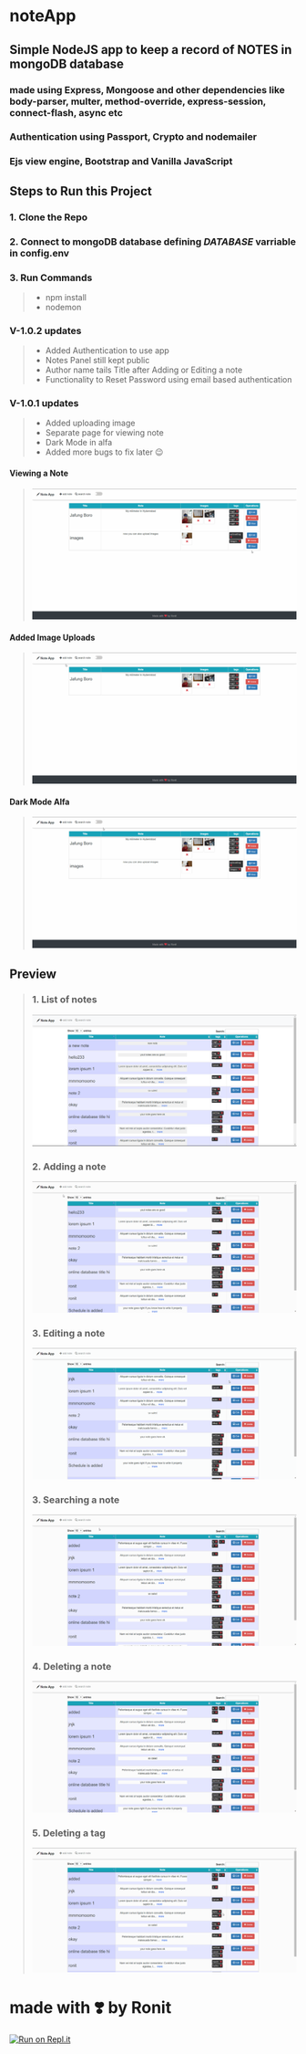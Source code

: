 # noteApp

## Simple NodeJS app to keep a record of __NOTES__ in mongoDB database

### made using Express, Mongoose and other dependencies like body-parser, multer, method-override, express-session, connect-flash, async etc

### Authentication using Passport, Crypto and nodemailer

### Ejs view engine, Bootstrap and Vanilla JavaScript

## Steps to Run this Project

### 1. Clone the Repo

### 2. Connect to mongoDB database defining **_DATABASE_** varriable in **config.env**

### 3. Run Commands
>
> * npm install
> * nodemon

### V-1.0.2 updates
>
> * Added Authentication to use app
> * Notes Panel still kept public
> * Author name tails Title after Adding or Editing a note
> * Functionality to Reset Password using email based authentication

### V-1.0.1 updates
>
> * Added uploading image
> * Separate page for viewing note
> * Dark Mode in alfa
> * Added more bugs to fix later 😉

#### Viewing a Note
>
> ![list_of_notes](/demo_gifs/viewing_a_note.gif)

#### Added Image Uploads
>
> ![list_of_notes](/demo_gifs/uploading_a_image.gif)

#### Dark Mode Alfa
>
> ![list_of_notes](/demo_gifs/darkMode.gif)

## Preview

> ### 1. List of notes
>
> ![list_of_notes](/demo_gifs/noteList.png)
>
> ### 2. Adding a note
>
> ![list_of_notes](/demo_gifs/adding_a_note.gif)
>
> ### 3. Editing a note
>
> ![list_of_notes](/demo_gifs/editing_a_note.gif)
>
> ### 3. Searching a note
>
> ![list_of_notes](/demo_gifs/search_a_note.gif)
>
> ### 4. Deleting a note
>
> ![list_of_notes](/demo_gifs/deleting_a_note.gif)
>
> ### 5. Deleting a tag
>
>![list_of_notes](/demo_gifs/deleting_a_tag.gif)
>

# made with ❣️ by Ronit

[![Run on Repl.it](https://repl.it/badge/github/RonitKumar09/noteApp)](https://repl.it/github/RonitKumar09/noteApp)
